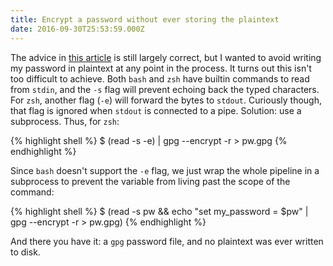 ```yaml
---
title: Encrypt a password without ever storing the plaintext
date: 2016-09-30T25:53:59.000Z
---
```


The advice in [this article][] is still largely correct, but I wanted to avoid
writing my password in plaintext at any point in the process. It turns out this
isn't too difficult to achieve. Both `bash` and `zsh` have builtin commands to
read from `stdin`, and the `-s` flag will prevent echoing back the typed
characters. For `zsh`, another flag (`-e`) will forward the bytes to `stdout`.
Curiously though, that flag is ignored when `stdout` is connected to a pipe.
Solution: use a subprocess. Thus, for `zsh`:

{% highlight shell %}
$ (read -s -e) | gpg --encrypt -r <your id> > pw.gpg
{% endhighlight %}

Since `bash` doesn't support the `-e` flag, we just wrap the whole pipeline in a
subprocess to prevent the variable from living past the scope of the command:

{% highlight shell %}
$ (read -s pw && echo "set my_password = $pw" | gpg --encrypt -r <your id> > pw.gpg)
{% endhighlight %}

And there you have it: a `gpg` password file, and no plaintext was ever written
to disk.

[this article]: https://pthree.org/2012/01/07/encrypted-mutt-imap-smtp-passwords/
